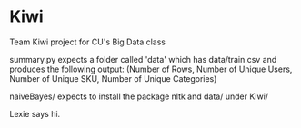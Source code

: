 Kiwi
====

Team Kiwi project for CU's Big Data class

summary.py expects a folder called 'data' which has data/train.csv and produces the following output:  (Number of Rows, Number of Unique Users, Number of Unique SKU, Number of Unique Categories)

naiveBayes/ expects to install the package nltk and data/ under Kiwi/

Lexie says hi.
